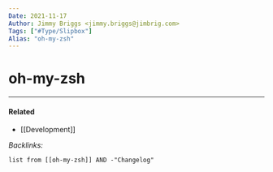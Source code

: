 ```yaml
---
Date: 2021-11-17
Author: Jimmy Briggs <jimmy.briggs@jimbrig.com>
Tags: ["#Type/Slipbox"]
Alias: "oh-my-zsh"
---
```


# oh-my-zsh

***

#### Related

- [[Development]]

*Backlinks:*

```dataview
list from [[oh-my-zsh]] AND -"Changelog"
```